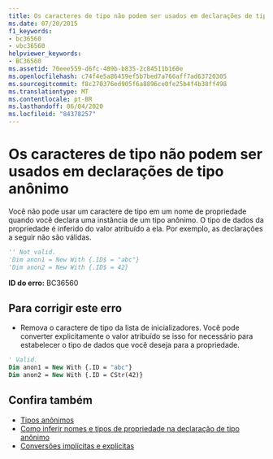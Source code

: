 ```yaml
---
title: Os caracteres de tipo não podem ser usados em declarações de tipo anônimo
ms.date: 07/20/2015
f1_keywords:
- bc36560
- vbc36560
helpviewer_keywords:
- BC36560
ms.assetid: 70eee559-d6fc-409b-b835-2c84511b160e
ms.openlocfilehash: c74f4e5a86459ef5b7bed7a766aff7ad63720305
ms.sourcegitcommit: f8c270376ed905f6a8896ce0fe25b4f4b38ff498
ms.translationtype: MT
ms.contentlocale: pt-BR
ms.lasthandoff: 06/04/2020
ms.locfileid: "84378257"
---
```

# <a name="type-characters-cannot-be-used-in-anonymous-type-declarations"></a>Os caracteres de tipo não podem ser usados em declarações de tipo anônimo
Você não pode usar um caractere de tipo em um nome de propriedade quando você declara uma instância de um tipo anônimo. O tipo de dados da propriedade é inferido do valor atribuído a ela. Por exemplo, as declarações a seguir não são válidas.  
  
```vb  
'' Not valid.  
'Dim anon1 = New With {.ID$ = "abc"}  
'Dim anon2 = New With {.ID$ = 42}  
```  
  
 **ID do erro:** BC36560  
  
## <a name="to-correct-this-error"></a>Para corrigir este erro  
  
- Remova o caractere de tipo da lista de inicializadores. Você pode converter explicitamente o valor atribuído se isso for necessário para estabelecer o tipo de dados que você deseja para a propriedade.  
  
```vb  
' Valid.  
Dim anon1 = New With {.ID = "abc"}  
Dim anon2 = New With {.ID = CStr(42)}  
```  
  
## <a name="see-also"></a>Confira também

- [Tipos anônimos](../programming-guide/language-features/objects-and-classes/anonymous-types.md)
- [Como inferir nomes e tipos de propriedade na declaração de tipo anônimo](../programming-guide/language-features/objects-and-classes/how-to-infer-property-names-and-types-in-anonymous-type-declarations.md)
- [Conversões implícitas e explícitas](../programming-guide/language-features/data-types/implicit-and-explicit-conversions.md)
